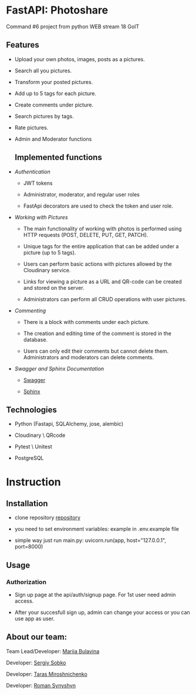 # FastAPI: Photoshare

  Command #6 project from python WEB stream 18 GoIT
  

## Features

* Upload your own photos, images, posts as a pictures.

* Search all you pictures.

* Transform your posted pictures.

* Add up to 5 tags for each picture.

* Create comments under picture.

* Search pictures by tags.

* Rate pictures.

* Admin and Moderator functions

  ## Implemented functions

*  *Authentication*

	* JWT tokens

	* Administrator, moderator, and regular user roles

	* FastApi decorators are used to check the token and user role.

  

*  *Working with Pictures*
	* The main functionality of working with photos is performed using HTTP requests (POST, DELETE, PUT, GET, PATCH).

	* Unique tags for the entire application that can be added under a picture (up to 5 tags).

	* Users can perform basic actions with pictures allowed by the Cloudinary service.

	* Links for viewing a picture as a URL and QR-code can be created and stored on the server.

	* Administrators can perform all CRUD operations with user pictures.

  

*  *Commenting*
	* There is a block with comments under each picture.

	* The creation and editing time of the comment is stored in the database.

	* Users can only edit their comments but cannot delete them. Administrators and moderators can delete comments.
	
	

*  *Swagger and Sphinx Documentation*

	* [Swagger](https://github.com/MariiaBulavina/GoIT-WEB-Project/swagger)

	* [Sphinx](https://github.com/MariiaBulavina/GoIT-WEB-Project/docs)

  
  

## Technologies

* Python (Fastapi, SQLAlchemy, jose, alembic)

* Cloudinary \ QRcode

* Pytest \ Unitest

* PostgreSQL

  

# Instruction

## Installation

* clone repository [repository](https://github.com/MariiaBulavina/GoIT-WEB-Project)

* you need to set environment variables: example in .env.example file

* simple way just run main.py: uvicorn.run(app, host="127.0.0.1", port=8000)

  

## Usage

### Authorization

  

* Sign up page at the api/auth/signup page. For 1st user need admin access.

* After your succesfull sign up, admin can change your access or you can use app as user.

  

## About our team:

Team Lead/Developer: [Mariia Bulavina](https://github.com/MariiaBulavina)

Developer: [Sergiy Sobko](https://github.com/SobkoSergiy)

Developer: [Taras Miroshnichenko]()

Developer: [Roman Synyshyn]()
